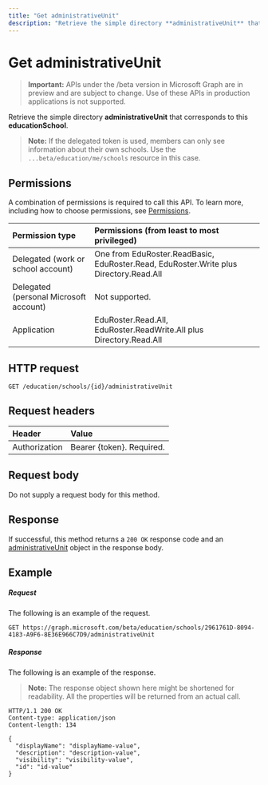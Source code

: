 ```yaml
---
title: "Get administrativeUnit"
description: "Retrieve the simple directory **administrativeUnit** that corresponds to this **educationSchool**."
---
```


# Get administrativeUnit

> **Important:** APIs under the /beta version in Microsoft Graph are in preview and are subject to change. Use of these APIs in production applications is not supported.

Retrieve the simple directory **administrativeUnit** that corresponds to this **educationSchool**.

>**Note:** If the delegated token is used, members can only see information about their own schools. Use the `...beta/education/me/schools` resource in this case.

## Permissions
A combination of permissions is required to call this API. To learn more, including how to choose permissions, see [Permissions](/graph/permissions-reference).

|Permission type      | Permissions (from least to most privileged)              |
|:--------------------|:---------------------------------------------------------|
|Delegated (work or school account) |  One from EduRoster.ReadBasic, EduRoster.Read, EduRoster.Write plus Directory.Read.All|
|Delegated (personal Microsoft account) |  Not supported.  |
|Application | EduRoster.Read.All, EduRoster.ReadWrite.All plus Directory.Read.All| 

## HTTP request
<!-- { "blockType": "ignored" } -->
```http
GET /education/schools/{id}/administrativeUnit
```
## Request headers
| Header       | Value |
|:---------------|:--------|
| Authorization  | Bearer {token}. Required.  |

## Request body
Do not supply a request body for this method.
## Response
If successful, this method returns a `200 OK` response code and an [administrativeUnit](../resources/administrativeunit.md) object in the response body.
## Example
##### Request
The following is an example of the request.
<!-- {
  "blockType": "request",
  "name": "get_administrativeUnit"
}-->
```http
GET https://graph.microsoft.com/beta/education/schools/2961761D-8094-4183-A9F6-8E36E966C7D9/administrativeUnit
```
##### Response
The following is an example of the response. 

>**Note:** The response object shown here might be shortened for readability. All the properties will be returned from an actual call.

<!-- {
  "blockType": "response",
  "truncated": true,
  "@odata.type": "microsoft.graph.user",
  "isCollection": false
} -->
```http
HTTP/1.1 200 OK
Content-type: application/json
Content-length: 134

{
  "displayName": "displayName-value",
  "description": "description-value",
  "visibility": "visibility-value",
  "id": "id-value"
}
```

<!-- uuid: A681726F-B4A7-4BCF-9407-F87CB9A4771D
2015-10-25 14:57:30 UTC -->
<!-- {
  "type": "#page.annotation",
  "description": "Get user",
  "keywords": "",
  "section": "documentation",
  "tocPath": ""
}-->